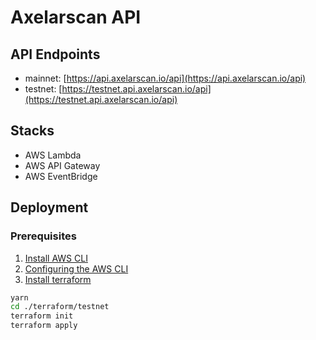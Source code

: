 # Axelarscan API

## API Endpoints
- mainnet: [https://api.axelarscan.io/api](https://api.axelarscan.io/api)
- testnet: [https://testnet.api.axelarscan.io/api](https://testnet.api.axelarscan.io/api)

## Stacks
- AWS Lambda
- AWS API Gateway
- AWS EventBridge

## Deployment
### Prerequisites
1. [Install AWS CLI](https://docs.aws.amazon.com/cli/latest/userguide/getting-started-prereqs.html)
2. [Configuring the AWS CLI](https://docs.aws.amazon.com/cli/latest/userguide/cli-chap-configure.html)
3. [Install terraform](https://learn.hashicorp.com/tutorials/terraform/install-cli)

```bash
yarn
cd ./terraform/testnet
terraform init
terraform apply
```